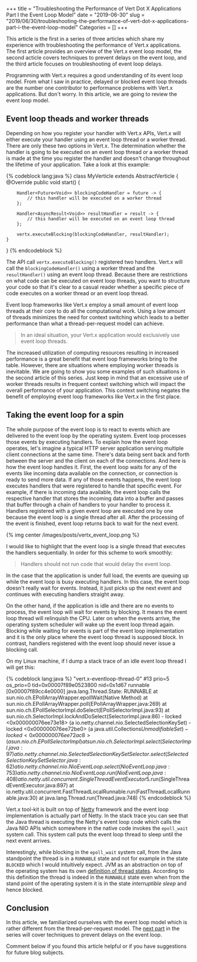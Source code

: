 +++
title = "Troubleshooting the Performance of Vert Dot X Applications Part I the Event Loop Model"
date = "2019-06-30"
slug = "2019/06/30/troubleshooting-the-performance-of-vert-dot-x-applications-part-i-the-event-loop-model"
Categories = []
+++

This article is the first in a series of three articles which share my experience with troubleshooting the performance of Vert.x applications. The first article provides an overview of the Vert.x event loop model, the second acticle covers techniques to prevent delays on the event loop, and the third article focuses on troubleshooting of event loop delays.

<!-- more -->

Programming with Vert.x requires a good understanding of its event loop model. From what I saw in practice, delayed or blocked event loop threads are the number one contributor to performance problems with Vert.x applications. But don't worry. In this article, we are going to review the event loop model.

## Event loop theads and worker threads

Depending on how you register your handler with Vert.x APIs, Vert.x will either execute your handler using an event loop thread or a worker thread. There are only these two options in Vert.x. The determination whether the handler is going to be executed on an event loop thread or a worker thread is made at the time you register the handler and doesn't change throughout the lifetime of your application. Take a look at this example:

{% codeblock lang:java %}
class MyVerticle extends AbstractVerticle {
	@Override
	public void start() {

		Handler<Future<Void>> blockingCodeHandler = future -> {
			// this handler will be executed on a worker thread
		};

		Handler<AsyncResult<Void>> resultHandler = result -> {
			// this handler will be executed on an event loop thread
		};

		vertx.executeBlocking(blockingCodeHandler, resultHandler);
	}
}
{% endcodeblock %}

The API call `vertx.executeBlocking()` registered two handlers. Vert.x will call the `blockingCodeHandler()` using a worker thread and the `resultHandler()` using an event loop thread. Because there are restrictions on what code can be executed on event loop threads, you want to structure your code so that it's clear to a casual reader whether a specific piece of code executes on a worker thread or an event loop thread.

Event loop frameworks like Vert.x employ a small amount of event loop threads at their core to do all the computational work. Using a low amount of threads minimizes the need for context switching which leads to a better performance than what a thread-per-request model can achieve.

> In an ideal situation, your Vert.x application would exclusively use event loop threads.

The increased utilization of computing resources resulting in increased performance is a great benefit that event loop frameworks bring to the table. However, there are situations where employing worker threads is inevitable. We are going to show you some examples of such situations in the second article of this series. Just keep in mind that an excessive use of worker threads results in frequent context switching which will impact the overall performance of your application. This context switching negates the benefit of employing event loop frameworks like Vert.x in the first place.

## Taking the event loop for a spin

The whole purpose of the event loop is to react to events which are delivered to the event loop by the operating system. Event loop processes those events by executing handlers. To explain how the event loop operates, let's imagine a typical HTTP server application serving multiple client connections at the same time. There's data being sent back and forth between the server and the client on each of the connections. And here is how the event loop handles it. First, the event loop waits for any of the events like incoming data available on the connection, or connection is ready to send more data. If any of those events happens, the event loop executes handlers that were registered to handle that specific event. For example, if there is incoming data available, the event loop calls the respective handler that stores the incoming data into a buffer and passes that buffer through a chain of handlers to your handler to process it. Handlers registered with a given event loop are executed one by one because the event loop is a single thread after all. After the processing of the event is finished, event loop returns back to wait for the next event.

{% img center /images/posts/vertx_event_loop.png %}

I would like to highlight that the event loop is a single thread that executes the handlers sequentially. In order for this scheme to work smoothly:

> Handlers should not run code that would delay the event loop.

In the case that the application is under full load, the events are queuing up while the event loop is busy executing handlers. In this case, the event loop doesn't really wait for events. Instead, it just picks up the next event and continues with executing handlers straight away.

On the other hand, if the application is idle and there are no events to process, the event loop will wait for events by blocking. It means the event loop thread will relinquish the CPU. Later on when the events arrive, the operating system scheduler will wake up the event loop thread again. Blocking while waiting for events is part of the event loop implementation and it is the only place where the event loop thread is supposed block. In contrast, handlers registered with the event loop  should never issue a blocking call.

On my Linux machine, if I dump a stack trace of an idle event loop thread I will get this:

{% codeblock lang:java %}
"vert.x-eventloop-thread-0" #13 prio=5 os_prio=0 tid=0x00007f89e0523800 nid=0x1d67 runnable [0x00007f89cc4e0000]
   java.lang.Thread.State: RUNNABLE
        at sun.nio.ch.EPollArrayWrapper.epollWait(Native Method)
        at sun.nio.ch.EPollArrayWrapper.poll(EPollArrayWrapper.java:269)
        at sun.nio.ch.EPollSelectorImpl.doSelect(EPollSelectorImpl.java:93)
        at sun.nio.ch.SelectorImpl.lockAndDoSelect(SelectorImpl.java:86)
        - locked <0x000000076ee73e18> (a io.netty.channel.nio.SelectedSelectionKeySet)
        - locked <0x000000076ee72be0> (a java.util.Collections$UnmodifiableSet)
        - locked <0x000000076ee72ac8> (a sun.nio.ch.EPollSelectorImpl)
        at sun.nio.ch.SelectorImpl.select(SelectorImpl.java:97)
        at io.netty.channel.nio.SelectedSelectionKeySetSelector.select(SelectedSelectionKeySetSelector.java:62)
        at io.netty.channel.nio.NioEventLoop.select(NioEventLoop.java:753)
        at io.netty.channel.nio.NioEventLoop.run(NioEventLoop.java:408)
        at io.netty.util.concurrent.SingleThreadEventExecutor$5.run(SingleThreadEventExecutor.java:897)
        at io.netty.util.concurrent.FastThreadLocalRunnable.run(FastThreadLocalRunnable.java:30)
        at java.lang.Thread.run(Thread.java:748)
{% endcodeblock %}

Vert.x tool-kit is built on top of [Netty](https://netty.io/) framework and the event loop implementation is actually part of Netty. In the stack trace you can see that the Java thread is executing the Netty's event loop code which calls the Java NIO APIs which somewhere in the native code invokes the `epoll_wait` system call. This system call puts the event loop thread to sleep until the next event arrives.

Interestingly, while blocking in the `epoll_wait` system call, from the Java standpoint the thread is in a `RUNNABLE` state and not for example in the state `BLOCKED` which I would intuitively expect. JVM as an abstraction on top of the operating system has its own [definition of thread states](https://docs.oracle.com/javase/8/docs/api/java/lang/Thread.State.html). According to this definition the thread is indeed in the `RUNNABLE` state even when from the stand point of the operating system it is in the state *interruptible sleep* and hence blocked.

## Conclusion

In this article, we familiarized ourselves with the event loop model which is rather different from the thread-per-request model. The [next part](/blog/2019/07/22/troubleshooting-the-performance-of-vert-dot-x-applications-preventing-event-loop-delays/) in the series will cover techniques to prevent delays on the event loop.

Comment below if you found this article helpful or if you have suggestions for future blog subjects.
